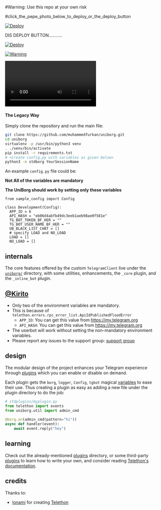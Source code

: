 #Warning: Use this repo at your own risk

#click_the_pepe_photo_below_to_deploy_or_the_deploy_button

[![Deploy](https://telegra.ph/file/aab0b657924e806b0c6c8.jpg)](https://heroku.com/deploy)


DIS DEPLOY BUTTON...........



[![Deploy](https://www.herokucdn.com/deploy/button.svg)](https://heroku.com/deploy)

[![Warning](https://telegra.ph/file/286423143f2648748fc7c.jpg)](https://telegra.ph/file/019a2eab3d66d39c92a75.mp4 "CopyLeft Credit Video")

![](https://telegra.ph/file/e9aabcb9ead09a6387a51.mp4)

#### The Legacy Way
Simply clone the repository and run the main file:
```sh
git clone https://github.com/muhammedfurkan/uniborg.git
cd uniborg
virtualenv -p /usr/bin/python3 venv
. ./venv/bin/activate
pip install -r requirements.txt
# <Create config.py with variables as given below>
python3 -m stdborg YourSessionName
```
 
An example `config.py` file could be:
 
**Not All of the variables are mandatory**
 
__The UniBorg should work by setting only these variables__
 
```python3
from sample_config import Config
 
class Development(Config):
  APP_ID = 6
  API_HASH = "eb06d4abfb49dc3eeb1aeb98ae0f581e"
  TG_BOT_TOKEN_BF_HER = ""
  TG_BOT_USER_NAME_BF_HER = ""
  UB_BLACK_LIST_CHAT = []
  # specify LOAD and NO_LOAD
  LOAD = []
  NO_LOAD = []
```
 
## internals
 
The core features offered by the custom `TelegramClient` live under the
[`uniborg/`](https://github.com/muhammedfurkan/uniborg/tree/master/uniborg)
directory, with some utilities, enhancements, the `_core` plugin, and the `_inline_bot` plugin.
 
 
## [@Kirito](https://telegram.dog/kirito6969)
 
- Only two of the environment variables are mandatory.
- This is because of `telethon.errors.rpc_error_list.ApiIdPublishedFloodError`
    - `APP_ID`:   You can get this value from https://my.telegram.org
    - `API_HASH`:   You can get this value from https://my.telegram.org
- The userbot will work without setting the non-mandatory environment variables.
- Please report any issues to the support group: [support group](https://t.me/joinchat/AHAujEjG4FBO-TH-NrVVbg)
 
 
## design
 
The modular design of the project enhances your Telegram experience
through [plugins](https://github.com/SpEcHiDe/uniborg/tree/master/stdplugins)
which you can enable or disable on demand.
 
Each plugin gets the `borg`, `logger`, `Config`, `tgbot` magical
[variables](https://github.com/muhammedfurkan/UniBorg/blob/488eff632e65103ba7017d4f52777d22ddd52ea2/uniborg/uniborg.py#L76-L80)
to ease their use. Thus creating a plugin as easy as adding
a new file under the plugin directory to do the job:
 
```python
# stdplugins/myplugin.py
from telethon import events
from uniborg.util import admin_cmd
 
@borg.on(admin_cmd(pattern="hi"))
async def handler(event):
    await event.reply("hey")
```
 
 
## learning
 
Check out the already-mentioned [plugins](https://github.com/SpEcHiDe/muhammedfurkan/tree/master/stdplugins) directory, or some third-party [plugins](https://telegram.dog/UniBorg) to learn how to write your own, and consider reading [Telethon's documentation](http://telethon.readthedocs.io/).
 
 
## credits
 
 
Thanks to:
- [lonami](https://lonami.dev) for creating [Telethon](https://github.com/lonamiwebs/Telethon)